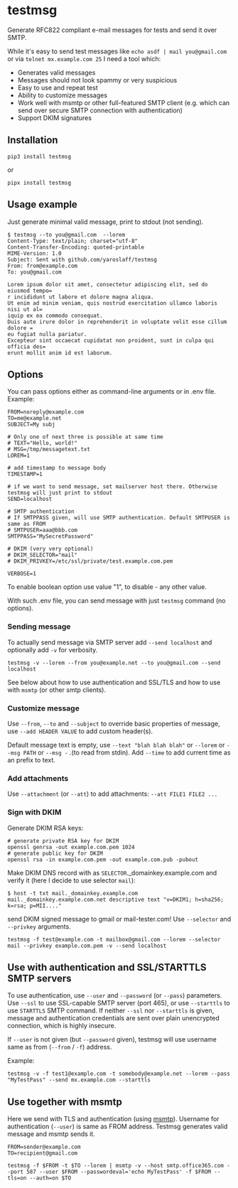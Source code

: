 # testmsg
Generate RFC822 compliant e-mail messages for tests and send it over SMTP.

While it's easy to send test messages like `echo asdf | mail you@gmail.com` or via `telnet mx.example.com 25` I need a tool which:
- Generates valid messages
- Messages should not look spammy or very suspicious
- Easy to use and repeat test
- Ability to customize messages
- Work well with msmtp or other full-featured SMTP client (e.g. which can send over secure SMTP connection with authentication)
- Support DKIM signatures

## Installation
~~~
pip3 install testmsg
~~~
or
~~~
pipx install testmsg
~~~

## Usage example
Just generate minimal valid message, print to stdout (not sending). 

~~~
$ testmsg --to you@gmail.com  --lorem 
Content-Type: text/plain; charset="utf-8"
Content-Transfer-Encoding: quoted-printable
MIME-Version: 1.0
Subject: Sent with github.com/yaroslaff/testmsg
From: from@example.com
To: you@gmail.com

Lorem ipsum dolor sit amet, consectetur adipiscing elit, sed do eiusmod tempo=
r incididunt ut labore et dolore magna aliqua.
Ut enim ad minim veniam, quis nostrud exercitation ullamco laboris nisi ut al=
iquip ex ea commodo consequat.
Duis aute irure dolor in reprehenderit in voluptate velit esse cillum dolore =
eu fugiat nulla pariatur.
Excepteur sint occaecat cupidatat non proident, sunt in culpa qui officia des=
erunt mollit anim id est laborum.
~~~

## Options

You can pass options either as command-line arguments or in .env file. Example:
~~~
FROM=noreply@example.com
TO=me@example.net
SUBJECT=My subj

# Only one of next three is possible at same time
# TEXT="Hello, world!"
# MSG=/tmp/messagetext.txt
LOREM=1

# add timestamp to message body
TIMESTAMP=1

# if we want to send message, set mailserver host there. Otherwise testmsg will just print to stdout
SEND=localhost

# SMTP authentication
# If SMTPPASS given, will use SMTP authentication. Default SMTPUSER is same as FROM
# SMTPUSER=aaa@bbb.com
SMTPPASS="MySecretPassword"

# DKIM (very very optional)
# DKIM_SELECTOR="mail"
# DKIM_PRIVKEY=/etc/ssl/private/test.example.com.pem

VERBOSE=1
~~~
To enable boolean option use value "1", to disable - any other value.

With such .env file, you can send message with just `testmsg` command (no options).

### Sending  message
To actually send message via SMTP server add `--send localhost` and optionally add `-v` for verbosity.
~~~
testmsg -v --lorem --from you@example.net --to you@gmail.com --send localhost
~~~ 

See below about how to use authentication and  SSL/TLS and how to use with `msmtp` (or other smtp clients).

### Customize message
Use `--from`, `--to` and `--subject` to override basic properties of message, use `--add HEADER VALUE` to add custom header(s).

Default message text is empty, use `--text "blah blah blah"` or `--lorem` or `--msg PATH` or `--msg -` .(to read from stdin). Add `--time` to add current time as an prefix to text.

### Add attachments
Use `--attachment` (or `--att`) to add attachments: `--att FILE1 FILE2 ...`

### Sign with DKIM

Generate DKIM RSA keys:
~~~shell
# generate private RSA key for DKIM
openssl genrsa -out example.com.pem 1024
# generate public key for DKIM
openssl rsa -in example.com.pem -out example.com.pub -pubout
~~~

Make DKIM DNS record with as `SELECTOR`._domainkey.example.com and verify it (here I decide to use selector `mail`):
~~~shell
$ host -t txt mail._domainkey.example.com
mail._domainkey.example.com.net descriptive text "v=DKIM1; h=sha256; k=rsa; p=MII...."
~~~

send DKIM signed message to gmail or mail-tester.com! Use `--selector` and `--privkey` arguments.
~~~shell
testmsg -f test@example.com -t mailbox@gmail.com --lorem --selector mail --privkey example.com.pem -v --send localhost
~~~

## Use with authentication and SSL/STARTTLS SMTP servers

To use authentication, use `--user` and `--password` (or `--pass`) parameters. Use `--ssl` to use SSL-capable SMTP server (port 465), or use `--starttls` to use `STARTTLS` SMTP command. If neither `--ssl` nor `--starttls` is given, message and authentication credentials are sent over plain unencrypted connection, which is highly insecure.

If `--user` is not given (but `--password` given), testmsg will use username same as from (`--from` / `-f`) address. 

Example:

~~~
testmsg -v -f test1@example.com -t somebody@example.net --lorem --pass "MyTestPass" --send mx.example.com --starttls
~~~

## Use together with msmtp

Here we send with TLS and authentication (using [msmtp](https://github.com/marlam/msmtp)). Username for authentication (`--user`) is same as FROM address. Testmsg generates valid message and msmtp sends it.

~~~
FROM=sender@example.com
TO=recipient@gmail.com

testmsg -f $FROM -t $TO --lorem | msmtp -v --host smtp.office365.com --port 587 --user $FROM --passwordeval='echo MyTestPass' -f $FROM --tls=on --auth=on $TO
~~~